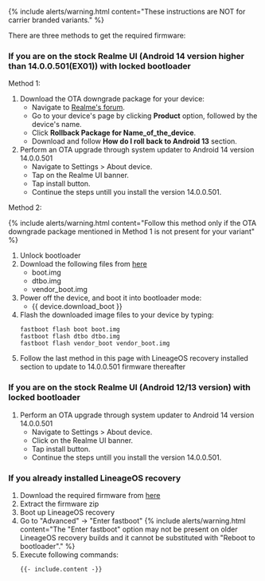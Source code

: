 {% include alerts/warning.html content="These instructions are NOT for carrier branded variants." %}

There are three methods to get the required firmware:

### If you are on the stock Realme UI (Android 14 version higher than 14.0.0.501(EX01)) with locked bootloader

Method 1:

1. Download the OTA downgrade package for your device:
    * Navigate to [Realme's forum](https://c.realme.com).
    * Go to your device's page by clicking **Product** option, followed by the device's name.
    * Click **Rollback Package for Name_of_the_device**.
    * Download and follow **How do I roll back to Android 13** section.
2. Perform an OTA upgrade through system updater to Android 14 version 14.0.0.501
    * Navigate to Settings > About device.
    * Tap on the Realme UI banner.
    * Tap install button.
    * Continue the steps untill you install the version 14.0.0.501.

Method 2:

   {% include alerts/warning.html content="Follow this method only if the OTA downgrade package mentioned in Method 1 is not present for your variant" %}
1. Unlock bootloader
2. Download the following files from [here](https://download.lineageos.org/devices/oscar/builds)
    * boot.img
    * dtbo.img
    * vendor_boot.img
3. Power off the device, and boot it into bootloader mode:
    * {{ device.download_boot }}
4. Flash the downloaded image files to your device by typing:
   ```
   fastboot flash boot boot.img
   fastboot flash dtbo dtbo.img
   fastboot flash vendor_boot vendor_boot.img
   ```
5. Follow the last method in this page with LineageOS recovery installed section to update to 14.0.0.501 firmware thereafter

### If you are on the stock Realme UI (Android 12/13 version) with locked bootloader

1. Perform an OTA upgrade through system updater to Android 14 version 14.0.0.501
    * Navigate to Settings > About device.
    * Click on the Realme UI banner.
    * Tap install button.
    * Continue the steps untill you install the version 14.0.0.501.

### If you already installed LineageOS recovery

1. Download the required firmware from [here](https://github.com/Realme-SM6375-devs/firmware/releases)
2. Extract the firmware zip
3. Boot up LineageOS recovery
4. Go to "Advanced" -> "Enter fastboot"
   {% include alerts/warning.html content="The \"Enter fastboot\" option may not be present on older LineageOS recovery builds and it cannot be substituted with \"Reboot to bootloader\"." %}
5. Execute following commands:
   ```
   {{- include.content -}}
   ```
